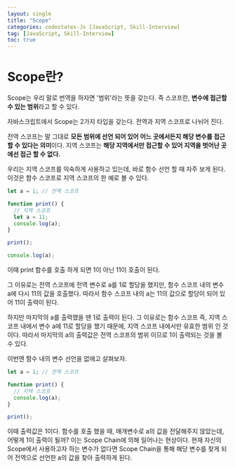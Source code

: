 ```yaml
---
layout: single
title: "Scope"
categories: codestates-Js [JavaScript, Skill-Interview]
tag: [JavaScript, Skill-Interview]
toc: true
---
```


# Scope란?

Scope는 우리 말로 번역을 하자면 '범위'라는 뜻을 갖는다. 즉 스코프란, **변수에 접근할 수 있는 범위**라고 할 수 있다.

자바스크립트에서 Scope는 2가지 타입을 갖는다. 전역과 지역 스코프로 나뉘어 진다.

전역 스코프는 말 그대로 **모든 범위에 선언 되어 있어 어느 곳에서든지 해당 변수를 접근할 수 있다는 의미**이다. 지역 스코프는 **해당 지역에서만 접근할 수 있어 지역을 벗어난 곳에선 접근 할 수 없다.**

우리는 지역 스코프를 익숙하게 사용하고 있는데, 바로 함수 선언 할 때 자주 보게 된다. 이것은 함수 스코프로 지역 스코프의 한 예로 볼 수 있다.

```js
let a = 1; // 전역 스코프

function print() {
  // 지역 스코프
  let a = 11;
  console.log(a);
}

print();

console.log(a);
```

이때 print 함수를 호출 하게 되면 1이 아닌 11이 호출이 된다.

그 이유로는 전역 스코프에 전역 변수로 a를 1로 할당을 했지만, 함수 스코프 내의 변수 a에 다시 11의 값을 호출했다. 따라서 함수 스코프 내의 a는 11의 값으로 할당이 되어 있어 11이 출력이 된다.

하지만 마지막의 a를 출력했을 땐 1로 출력이 된다. 그 이유로는 함수 스코프 즉, 지역 스코프 내에서 변수 a에 11로 할당을 했기 때문에, 지역 스코프 내에서만 유효한 범위 인 것이다. 따라서 마지막의 a의 출력값은 전역 스코프의 범위 이므로 1이 출력되는 것을 볼 수 있다.

이번엔 함수 내의 변수 선언을 없애고 살펴보자.

```js
let a = 1; // 전역 스코프

function print() {
  // 지역 스코프
  console.log(a);
}

print();
```

이때 출력값은 1이다. 함수를 호출 했을 때, 매개변수로 a의 값을 전달해주지 않았는데, 어떻게 1이 출력이 될까? 이는 Scope Chain에 의해 일어나는 현상이다. 현재 자신의 Scope에서 사용하고자 하는 변수가 없다면 Scope Chain을 통해 해당 변수를 찾게 되어 전역으로 선언한 a의 값을 찾아 출력하게 된다.
